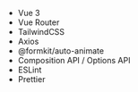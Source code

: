 
- Vue 3
- Vue Router
- TailwindCSS
- Axios
- @formkit/auto-animate
- Composition API / Options API
- ESLint
- Prettier
